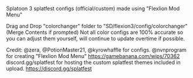 Splatoon 3 splatfest configs (official/custom) made using "Flexlion Mod Menu"

Drag and Drop "colorchanger" folder to "SD/flexion3/config/colorchanger"
(Merge Contents if prompted)
Not all color configs are 100% accurate so you can adjust them yourself, will continue to update overtime if possible.

Credit: @zera, @PotionMaster21, @kyrowhaffle for configs. @nvnprogram for creating "Flexlion Mod Menu" https://gamebanana.com/wips/70362
discord.gg/splatfest for hosting the custom splatfest themes included in upload. https://discord.gg/splatfest


